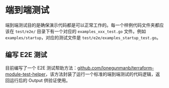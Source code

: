 # 端到端测试

端到端测试目的是确保演示代码都是可以正常工作的。每一个样例代码文件夹都应该在 `test/e2e/` 目录下有一个对应的 `examples_xxx_test.go` 文件。例如 `examples/startup`，对应的测试文件是 `test/e2e/examples_startup_test.go`。

## 编写 E2E 测试

目前编写了一个 E2E 测试帮助方法：[github.com/lonegunmanb/terraform-module-test-helper](https://github.com/lonegunmanb/terraform-module-test-helper)，该方法封装了运行一个标准的端到端测试的代码逻辑，返回运行后的 Output 供验证使用。
